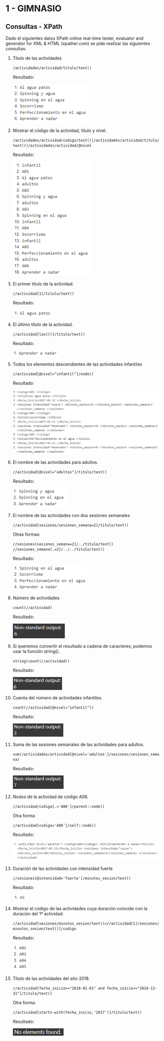 # 1 - GIMNASIO
## Consultas - XPath
Dado el siguientes datos XPath online real-time tester, evaluator and generator for XML & HTML
(xpather.com) se pide realizar las siguientes consultas:

1. Título de las actividades 
      
      `/actividades/actividad/titulo/text()`

      Resultado:
      
      ![Resultado de la expresion 1](images/01.PNG)

2. Mostrar el código de la actividad, título y nivel.

      `/actividades/actividad/codigo/text()|/actividades/actividad/titulo/text()|/actividades/actividad/@nivel`

      Resultado:
      
      ![Resultado de la expresion 2](images/02.PNG)
   
3. El primer título de la actividad.
      
      `//actividad[1]/titulo/text()`

      Resultado:
      
      ![Resultado de la expresion 3](images/03.PNG)

4. El último título de la actividad.
      
      `//actividad[last()]/titulo/text()`

      Resultado:
      
      ![Resultado de la expresion 4](images/04.PNG)

5. Todos los elementos descendientes de las actividades infantiles
      
      `//actividad[@nivel="infantil"]/node()`

      Resultado:
      
      ![Resultado de la expresion 5](images/05.PNG)
   
6. El nombre de las actividades para adultos.
      
      `//actividad[@nivel="adultos"]/titulo/text()`

      Resultado:
      
      ![Resultado de la expresion 6](images/06.PNG)
   
7. El nombre de las actividades con dos sesiones semanales
      
      `//actividad[sesiones/sesiones_semana=2]/titulo/text()`

      Otras formas:

      `//sesiones[sesiones_semana=2]/../titulo/text()`
      `//sesiones_semana[.=2]/../../titulo/text()`

      Resultado:
      
      ![Resultado de la expresion 7](images/07.PNG)
   
8. Número de actividades
      
      `count(//actividad)`

      Resultado:
      
      ![Resultado de la expresion 8](images/08.PNG)
   
9.  Si queremos convertir el resultado a cadena de caracteres, podemos usar la función string().
      
      `string(count(//actividad))`

      Resultado:
      
      ![Resultado de la expresion 9](images/09.PNG)
    
10. Cuenta del número de actividades infantiles.
      
      `count(//actividad[@nivel="infantil"])`

      Resultado:
      
      ![Resultado de la expresion 10](images/10.PNG)
    
11. Suma de las sesiones semanales de las actividades para adultos.
      
      `sum(/actividades/actividad[@nivel='adultos']/sesiones/sesiones_semana)`

      Resultado:
      
      ![Resultado de la expresion 11](images/11.PNG)
    
12. Nodos de la actividad de código A06.
      
      `//actividad/codigo[.='A06']/parent::node()`
      
      Otra forma:

      `//actividad[codigo='A06']/self::node()`

      Resultado:
      
      ![Resultado de la expresion 12](images/12.PNG)
    
13. Duración de las actividades con intensidad fuerte
      
      `//sesiones[@intensidad='fuerte']/minutos_sesion/text()`

      Resultado:
      
      ![Resultado de la expresion 13](images/13.PNG)
    
14. Mostrar el código de las actividades cuya duración coincide con la duración del 1º actividad.
      
      `//actividad[sesiones/minutos_sesion/text()=//actividad[1]/sesiones/minutos_sesion/text()]/codigo`

      Resultado:
      
      ![Resultado de la expresion 14](images/14.PNG)
    
15. Título de las actividades del año 2018.
      
      `//actividad[fecha_inicio>="2018-01-01" and fecha_inicio<="2018-12-31"]/titulo/text()`
      
      Otra forma:

      `//actividad[starts-with(fecha_inicio,'2017')]/titulo/text()`

      Resultado:
      
      ![Resultado de la expresion 15](images/15.PNG)